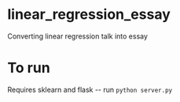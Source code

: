linear_regression_essay
=================

Converting linear regression talk into essay

To run
=======
Requires sklearn and flask -- run `python server.py`
